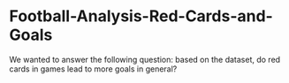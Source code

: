 # Football-Analysis-Red-Cards-and-Goals
We wanted to answer the following question: based on the dataset, do red cards in games lead to more goals in general?
